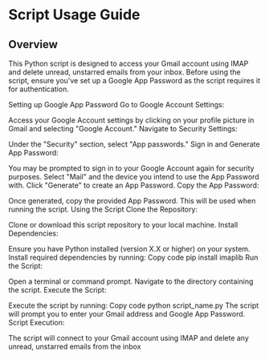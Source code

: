 # **Script Usage Guide**
## Overview 
This Python script is designed to access your Gmail account using IMAP and delete unread, unstarred emails from your inbox. Before using the script, ensure you've set up a Google App Password as the script requires it for authentication.

Setting up Google App Password
Go to Google Account Settings:

Access your Google Account settings by clicking on your profile picture in Gmail and selecting "Google Account."
Navigate to Security Settings:

Under the "Security" section, select "App passwords."
Sign in and Generate App Password:

You may be prompted to sign in to your Google Account again for security purposes.
Select "Mail" and the device you intend to use the App Password with.
Click "Generate" to create an App Password.
Copy the App Password:

Once generated, copy the provided App Password. This will be used when running the script.
Using the Script
Clone the Repository:

Clone or download this script repository to your local machine.
Install Dependencies:

Ensure you have Python installed (version X.X or higher) on your system.
Install required dependencies by running:
Copy code
pip install imaplib
Run the Script:

Open a terminal or command prompt.
Navigate to the directory containing the script.
Execute the Script:

Execute the script by running:
Copy code
python script_name.py
The script will prompt you to enter your Gmail address and Google App Password.
Script Execution:

The script will connect to your Gmail account using IMAP and delete any unread, unstarred emails from the inbox
